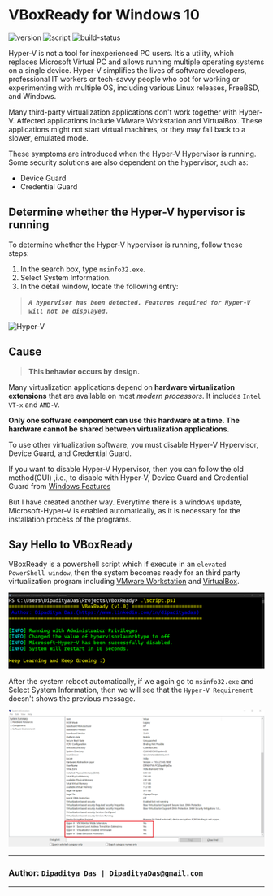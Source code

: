 # VBoxReady for Windows 10

![version](https://img.shields.io/badge/Version-1.0-blue) ![script](https://img.shields.io/badge/script-powershell-blue) ![build-status](https://img.shields.io/badge/build-passing-brightgreen)

Hyper-V is not a tool for inexperienced PC users. It’s a utility, which replaces Microsoft Virtual PC and allows running multiple operating systems on a single device. Hyper-V simplifies the lives of software developers, professional IT workers or tech-savvy people who opt for working or experimenting with multiple OS, including various Linux releases, FreeBSD, and Windows.

Many third-party virtualization applications don't work together with Hyper-V. Affected applications include VMware Workstation and VirtualBox. These applications might not start virtual machines, or they may fall back to a slower, emulated mode.

These symptoms are introduced when the Hyper-V Hypervisor is running. Some security solutions are also dependent on the hypervisor, such as:

- Device Guard
- Credential Guard

## Determine whether the Hyper-V hypervisor is running

To determine whether the Hyper-V hypervisor is running, follow these steps:
1. In the search box, type `msinfo32.exe`.
2. Select System Information.
3. In the detail window, locate the following entry:
> ***`A hypervisor has been detected. Features required for Hyper-V will not be displayed.`***

![Hyper-V](https://docs.microsoft.com/en-us/troubleshoot/windows-client/application-management/media/virtualization-apps-not-work-with-hyper-v/system-information.png)

## Cause
> **This behavior occurs by design.**

Many virtualization applications depend on **hardware virtualization extensions** that are available on most *modern processors*. It includes `Intel VT-x` and `AMD-V`. 

**Only one software component can use this hardware at a time. The hardware cannot be shared between virtualization applications.**

To use other virtualization software, you must disable Hyper-V Hypervisor, Device Guard, and Credential Guard. 

If you want to disable Hyper-V Hypervisor, then you can follow the old method(GUI) ,i.e., to disable with Hyper-V, Device Guard and Credential Guard from [Windows Features](https://docs.microsoft.com/en-us/troubleshoot/windows-client/application-management/virtualization-apps-not-work-with-hyper-v)

But I have created another way. Everytime there is a windows update, Microsoft-Hyper-V is enabled automatically, as it is necessary for the installation process of the programs.

## Say Hello to VBoxReady

VBoxReady is a powershell script which if execute in an `elevated PowerShell window`, then the system becomes ready for an third party virtualization program including [VMware Workstation](https://www.vmware.com/in/products/workstation-pro.html) and [VirtualBox](https://www.virtualbox.org/). 

![Execution](https://raw.githubusercontent.com/DipadityaDas/VBoxReady/main/img/running.png) 

After the system reboot automatically, if we again go to `msinfo32.exe` and Select System Information, then we will see that the `Hyper-V Requirement` doesn't shows the previous message.

![Result](https://raw.githubusercontent.com/DipadityaDas/VBoxReady/main/img/result.png)

---
### Author: ```Dipaditya Das | DipadityaDas@gmail.com```
---